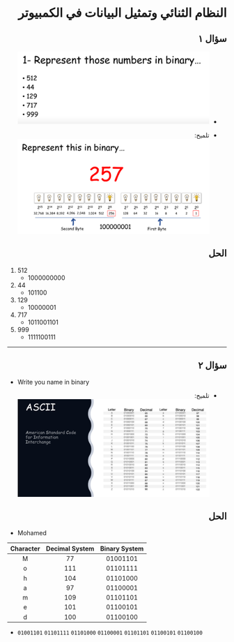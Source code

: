 <div dir="rtl">

# النظام الثنائي وتمثيل البيانات في الكمبيوتر

## سؤال ١

- ![Homework](/resources/_3_binary_system/questions/FirstQuestions.png)

- تلميح:
  ![Convert from Decimal to Binary Example](/resources/_3_binary_system/hints/ConvertFromDecimalToBinaryExample.png)

## الحل

</div>

1. 512
    - 1000000000
2. 44
    - 101100
3. 129
    - 10000001
4. 717
    - 1011001101
5. 999
    - 1111100111

---

<div dir="rtl">

## سؤال ٢

</div>

- Write you name in binary

<div dir="rtl">

- تلميح:
  ![ASCII Code Table](/resources/_3_binary_system/hints/ASCII-Code-Table.png)

## الحل

</div>

- Mohamed

| Character | Decimal System | Binary System |
|:---------:|:--------------:|:-------------:|
|     M     |       77       |   01001101    |
|     o     |      111       |   01101111    |
|     h     |      104       |   01101000    |
|     a     |       97       |   01100001    |
|     m     |      109       |   01101101    |
|     e     |      101       |   01100101    |
|     d     |      100       |   01100100    |

- `01001101` `01101111` `01101000` `01100001` `01101101` `01100101` `01100100`